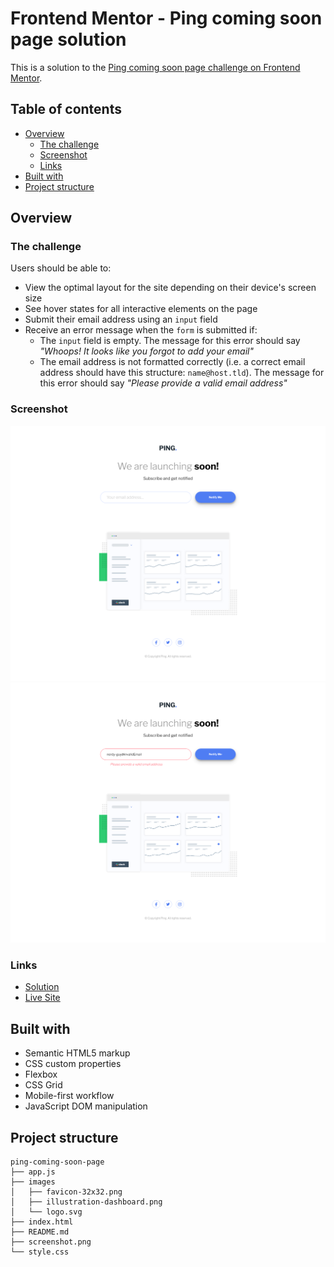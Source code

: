 # Frontend Mentor - Ping coming soon page solution

This is a solution to the [Ping coming soon page challenge on Frontend Mentor](https://www.frontendmentor.io/challenges/ping-single-column-coming-soon-page-5cadd051fec04111f7b848da).

## Table of contents

- [Overview](#overview)
  - [The challenge](#the-challenge)
  - [Screenshot](#screenshot)
  - [Links](#links)
- [Built with](#built-with)
- [Project structure](#project-structure)

## Overview

### The challenge

Users should be able to:

- View the optimal layout for the site depending on their device's screen size
- See hover states for all interactive elements on the page
- Submit their email address using an `input` field
- Receive an error message when the `form` is submitted if:
  - The `input` field is empty. The message for this error should say _"Whoops! It looks like you forgot to add your email"_
  - The email address is not formatted correctly (i.e. a correct email address should have this structure: `name@host.tld`). The message for this error should say _"Please provide a valid email address"_

### Screenshot

![](./validInput.png)
![](./invalidInput.png)

### Links

- [Solution](https://github.com/nerdy-guy/ping-coming-soon-page)
- [Live Site](https://nerdy-guy.github.io/ping-coming-soon-page/)

## Built with

- Semantic HTML5 markup
- CSS custom properties
- Flexbox
- CSS Grid
- Mobile-first workflow
- JavaScript DOM manipulation

## Project structure

```
ping-coming-soon-page
├── app.js
├── images
│   ├── favicon-32x32.png
│   ├── illustration-dashboard.png
│   └── logo.svg
├── index.html
├── README.md
├── screenshot.png
└── style.css
```
